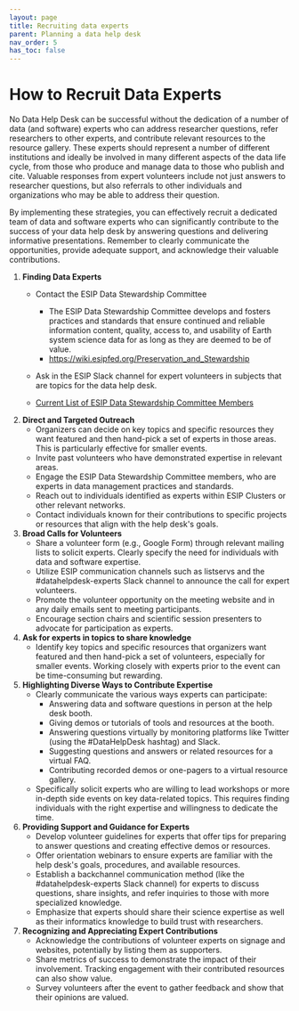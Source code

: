 ```yaml
---
layout: page
title: Recruiting data experts
parent: Planning a data help desk
nav_order: 5
has_toc: false
---
```


# How to Recruit Data Experts

No Data Help Desk can be successful without the dedication of a number of data
(and software) experts who can address researcher questions, refer researchers
to other experts, and contribute relevant resources to the resource gallery.
These experts should represent a number of different institutions and ideally be
involved in many different aspects of the data life cycle, from those who
produce and manage data to those who publish and cite. Valuable responses from
expert volunteers include not just answers to researcher questions, but also
referrals to other individuals and organizations who may be able to address
their question.

By implementing these strategies, you can effectively recruit a dedicated team
of data and software experts who can significantly contribute to the success of
your data help desk by answering questions and delivering informative
presentations. Remember to clearly communicate the opportunities, provide
adequate support, and acknowledge their valuable contributions.

<!-- prettier-ignore -->
1. **Finding Data Experts**
    - Contact the ESIP Data Stewardship Committee
        - The ESIP Data Stewardship Committee develops and fosters practices and standards
    that ensure continued and reliable information content, quality, access to, and
    usability of Earth system science data for as long as they are deemed to be of
    value.
        - https://wiki.esipfed.org/Preservation_and_Stewardship

    - Ask in the ESIP Slack channel for expert volunteers in subjects that are topics for the data help desk.
    - [Current List of ESIP Data Stewardship Committee Members](https://wiki.esipfed.org/Current_List_of_ESIP_Data_Stewardship_Committee_Members)
1. **Direct and Targeted Outreach**
    -   Organizers can decide on key topics and specific resources they want
        featured and then hand-pick a set of experts in those areas. This is
        particularly effective for smaller events.
    -   Invite past volunteers who have demonstrated expertise in relevant areas.
    -   Engage the ESIP Data Stewardship Committee members, who are experts in data
        management practices and standards.
    -   Reach out to individuals identified as experts within ESIP Clusters or other
        relevant networks.
    -   Contact individuals known for their contributions to specific projects or
        resources that align with the help desk's goals.
1. **Broad Calls for Volunteers**
    -   Share a volunteer form (e.g., Google Form) through relevant mailing lists to
        solicit experts. Clearly specify the need for individuals with data and
        software expertise.
    -   Utilize ESIP communication channels such as listservs and the
        #datahelpdesk-experts Slack channel to announce the call for expert
        volunteers.
    -   Promote the volunteer opportunity on the meeting website and in any daily
        emails sent to meeting participants.
    -   Encourage section chairs and scientific session presenters to advocate for
        participation as experts.
1. **Ask for experts in topics to share knowledge**
    - Identify key topics and specific resources that organizers want featured
      and then hand-pick a set of volunteers, especially for smaller events.
      Working closely with experts prior to the event can be time-consuming but
      rewarding.
1. **Highlighting Diverse Ways to Contribute Expertise**
    -   Clearly communicate the various ways experts can participate:
        -   Answering data and software questions in person at the help desk booth.
        -   Giving demos or tutorials of tools and resources at the booth.
        -   Answering questions virtually by monitoring platforms like Twitter
            (using the #DataHelpDesk hashtag) and Slack.
        -   Suggesting questions and answers or related resources for a virtual FAQ.
        -   Contributing recorded demos or one-pagers to a virtual resource gallery.
    -   Specifically solicit experts who are willing to lead workshops or more
        in-depth side events on key data-related topics. This requires finding
        individuals with the right expertise and willingness to dedicate the time.
1. **Providing Support and Guidance for Experts**
    -   Develop volunteer guidelines for experts that offer tips for preparing to
        answer questions and creating effective demos or resources.
    -   Offer orientation webinars to ensure experts are familiar with the help
        desk's goals, procedures, and available resources.
    -   Establish a backchannel communication method (like the #datahelpdesk-experts
        Slack channel) for experts to discuss questions, share insights, and refer
        inquiries to those with more specialized knowledge.
    -   Emphasize that experts should share their science expertise as well as their
        informatics knowledge to build trust with researchers.
1. **Recognizing and Appreciating Expert Contributions**
    -   Acknowledge the contributions of volunteer experts on signage and websites,
        potentially by listing them as supporters.
    -   Share metrics of success to demonstrate the impact of their involvement.
        Tracking engagement with their contributed resources can also show value.
    -   Survey volunteers after the event to gather feedback and show that their
        opinions are valued.
